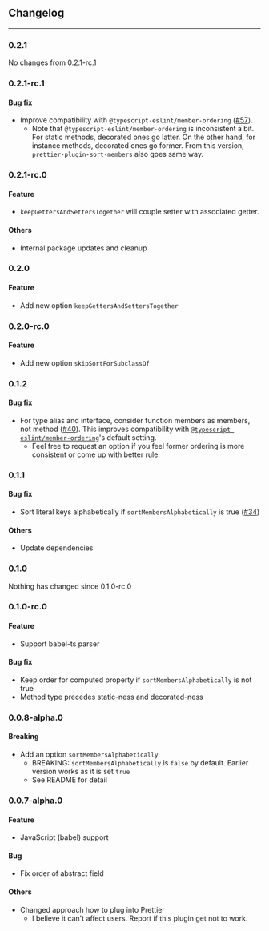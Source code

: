 ## Changelog

---

### 0.2.1

No changes from 0.2.1-rc.1

### 0.2.1-rc.1

#### Bug fix

- Improve compatibility with `@typescript-eslint/member-ordering` ([#57](https://github.com/seiyab/prettier-plugin-sort-members/issues/57)).
  - Note that `@typescript-eslint/member-ordering` is inconsistent a bit. For static methods, decorated ones go latter. On the other hand, for instance methods, decorated ones go former. From this version, `prettier-plugin-sort-members` also goes same way.

### 0.2.1-rc.0

#### Feature

- `keepGettersAndSettersTogether` will couple setter with associated getter.

#### Others

- Internal package updates and cleanup

### 0.2.0

#### Feature

- Add new option `keepGettersAndSettersTogether`

### 0.2.0-rc.0

#### Feature

- Add new option `skipSortForSubclassOf`

### 0.1.2

#### Bug fix

- For type alias and interface, consider function members as members, not method ([#40](https://github.com/seiyab/prettier-plugin-sort-members/issues/40)). This improves compatibility with [`@typescript-eslint/member-ordering`](https://typescript-eslint.io/rules/member-ordering/#default-configuration)'s default setting.
  - Feel free to request an option if you feel former ordering is more consistent or come up with better rule.

### 0.1.1

#### Bug fix

- Sort literal keys alphabetically if `sortMembersAlphabetically` is true ([#34](https://github.com/seiyab/prettier-plugin-sort-members/issues/34))

#### Others

- Update dependencies

### 0.1.0

Nothing has changed since 0.1.0-rc.0

### 0.1.0-rc.0

#### Feature

- Support babel-ts parser

#### Bug fix

- Keep order for computed property if `sortMembersAlphabetically` is not true
- Method type precedes static-ness and decorated-ness

### 0.0.8-alpha.0

#### Breaking

- Add an option `sortMembersAlphabetically`
  - BREAKING: `sortMembersAlphabetically` is `false` by default. Earlier version works as it is set `true`
  - See README for detail

### 0.0.7-alpha.0

#### Feature

- JavaScript (babel) support

#### Bug

- Fix order of abstract field

#### Others

- Changed approach how to plug into Prettier
  - I believe it can't affect users. Report if this plugin get not to work.
